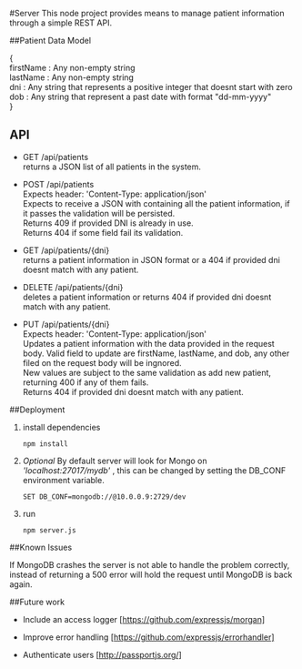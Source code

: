 #Server
This node project provides means to manage patient information through a simple REST API.  

##Patient Data Model  

{  
    firstName : Any non-empty string  
    lastName : Any non-empty string  
    dni : Any string that represents a positive integer that doesnt start with zero  
    dob : Any string that represent a past date with format "dd-mm-yyyy"  
}  

## API

* GET /api/patients  
  returns a JSON list of all patients in the system.

* POST /api/patients  
  Expects header: 'Content-Type: application/json'  
  Expects to receive a JSON with containing all the patient information, if it passes the validation will be persisted.  
  Returns 409 if provided DNI is already in use.  
  Returns 404 if some field fail its validation.  

* GET /api/patients/{dni}  
  returns a patient information in JSON format or a 404 if provided dni doesnt match with any patient.  

* DELETE /api/patients/{dni}  
  deletes a patient information or returns 404 if provided dni doesnt match with any patient.  

* PUT /api/patients/{dni}  
  Expects header: 'Content-Type: application/json'  
  Updates a patient information with the data provided in the request body. Valid field to update are firstName, lastName, and dob, any other filed on the request body will be ingnored.  
  New values are subject to the same validation as add new patient, returning 400 if any of them fails.  
  Returns 404 if provided dni doesnt match with any patient.  


##Deployment  

1. install dependencies  
   ```
   npm install
   ```
2. _Optional_ By default server will look for Mongo on  _'localhost:27017/mydb'_ ,  this can be changed by setting the DB_CONF environment variable.  
   ```
   SET DB_CONF=mongodb://@10.0.0.9:2729/dev
   ```
3. run  
   ```
   npm server.js
   ```
   
##Known Issues  
  
If MongoDB crashes the server is not able to handle the problem correctly, instead of returning a 500 error will hold the request until MongoDB is back again.   

  
##Future work  

  * Include an access logger [https://github.com/expressjs/morgan]  
  
  * Improve error handling [https://github.com/expressjs/errorhandler]  
  
  * Authenticate users [http://passportjs.org/]
